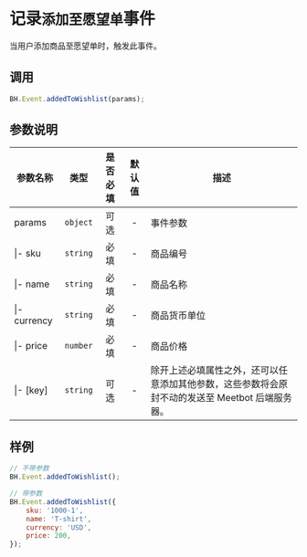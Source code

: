 # 记录`添加至愿望单`事件

当用户添加商品至愿望单时，触发此事件。  

## 调用
```JavaScript
BH.Event.addedToWishlist(params);
```

## 参数说明
|参数名称|类型|是否必填|默认值|描述|
|--|--|:--:|:--:|--|
|params|`object`|可选|-|事件参数|
|\|- sku|`string`|必填|-|商品编号|
|\|- name|`string`|必填|-|商品名称|
|\|- currency|`string`|必填|-|商品货币单位|
|\|- price|`number`|必填|-|商品价格|
|\|- [key]|`string`|可选|-|除开上述必填属性之外，还可以任意添加其他参数，这些参数将会原封不动的发送至 Meetbot 后端服务器。|

## 样例
```JavaScript
// 不带参数
BH.Event.addedToWishlist();

// 带参数
BH.Event.addedToWishlist({
    sku: '1000-1',
    name: 'T-shirt',
    currency: 'USD',
    price: 200,
});
```
